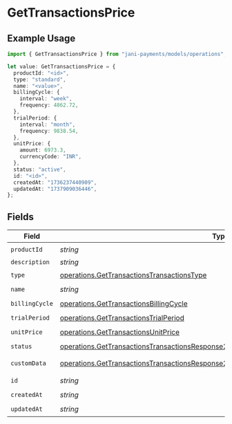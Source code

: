 # GetTransactionsPrice

## Example Usage

```typescript
import { GetTransactionsPrice } from "jani-payments/models/operations";

let value: GetTransactionsPrice = {
  productId: "<id>",
  type: "standard",
  name: "<value>",
  billingCycle: {
    interval: "week",
    frequency: 4862.72,
  },
  trialPeriod: {
    interval: "month",
    frequency: 9838.54,
  },
  unitPrice: {
    amount: 6973.3,
    currencyCode: "INR",
  },
  status: "active",
  id: "<id>",
  createdAt: "1736237440909",
  updatedAt: "1737909036446",
};
```

## Fields

| Field                                                                                                                                                                                            | Type                                                                                                                                                                                             | Required                                                                                                                                                                                         | Description                                                                                                                                                                                      |
| ------------------------------------------------------------------------------------------------------------------------------------------------------------------------------------------------ | ------------------------------------------------------------------------------------------------------------------------------------------------------------------------------------------------ | ------------------------------------------------------------------------------------------------------------------------------------------------------------------------------------------------ | ------------------------------------------------------------------------------------------------------------------------------------------------------------------------------------------------ |
| `productId`                                                                                                                                                                                      | *string*                                                                                                                                                                                         | :heavy_check_mark:                                                                                                                                                                               | N/A                                                                                                                                                                                              |
| `description`                                                                                                                                                                                    | *string*                                                                                                                                                                                         | :heavy_minus_sign:                                                                                                                                                                               | N/A                                                                                                                                                                                              |
| `type`                                                                                                                                                                                           | [operations.GetTransactionsTransactionsType](../../models/operations/gettransactionstransactionstype.md)                                                                                         | :heavy_check_mark:                                                                                                                                                                               | N/A                                                                                                                                                                                              |
| `name`                                                                                                                                                                                           | *string*                                                                                                                                                                                         | :heavy_check_mark:                                                                                                                                                                               | N/A                                                                                                                                                                                              |
| `billingCycle`                                                                                                                                                                                   | [operations.GetTransactionsBillingCycle](../../models/operations/gettransactionsbillingcycle.md)                                                                                                 | :heavy_check_mark:                                                                                                                                                                               | N/A                                                                                                                                                                                              |
| `trialPeriod`                                                                                                                                                                                    | [operations.GetTransactionsTrialPeriod](../../models/operations/gettransactionstrialperiod.md)                                                                                                   | :heavy_check_mark:                                                                                                                                                                               | N/A                                                                                                                                                                                              |
| `unitPrice`                                                                                                                                                                                      | [operations.GetTransactionsUnitPrice](../../models/operations/gettransactionsunitprice.md)                                                                                                       | :heavy_check_mark:                                                                                                                                                                               | N/A                                                                                                                                                                                              |
| `status`                                                                                                                                                                                         | [operations.GetTransactionsTransactionsResponse200ApplicationJSONResponseBodyStatus](../../models/operations/gettransactionstransactionsresponse200applicationjsonresponsebodystatus.md)         | :heavy_check_mark:                                                                                                                                                                               | N/A                                                                                                                                                                                              |
| `customData`                                                                                                                                                                                     | [operations.GetTransactionsTransactionsResponse200ApplicationJSONResponseBodyCustomData](../../models/operations/gettransactionstransactionsresponse200applicationjsonresponsebodycustomdata.md) | :heavy_minus_sign:                                                                                                                                                                               | Any valid JSON value                                                                                                                                                                             |
| `id`                                                                                                                                                                                             | *string*                                                                                                                                                                                         | :heavy_check_mark:                                                                                                                                                                               | N/A                                                                                                                                                                                              |
| `createdAt`                                                                                                                                                                                      | *string*                                                                                                                                                                                         | :heavy_check_mark:                                                                                                                                                                               | N/A                                                                                                                                                                                              |
| `updatedAt`                                                                                                                                                                                      | *string*                                                                                                                                                                                         | :heavy_check_mark:                                                                                                                                                                               | N/A                                                                                                                                                                                              |